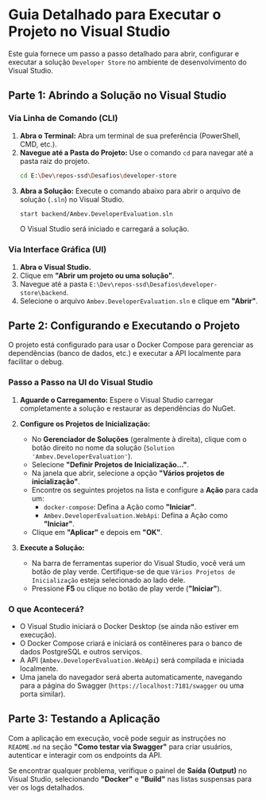 # Guia Detalhado para Executar o Projeto no Visual Studio

Este guia fornece um passo a passo detalhado para abrir, configurar e executar a solução `Developer Store` no ambiente de desenvolvimento do Visual Studio.

## Parte 1: Abrindo a Solução no Visual Studio

### Via Linha de Comando (CLI)

1.  **Abra o Terminal:** Abra um terminal de sua preferência (PowerShell, CMD, etc.).
2.  **Navegue até a Pasta do Projeto:** Use o comando `cd` para navegar até a pasta raiz do projeto.
    ```sh
    cd E:\Dev\repos-ssd\Desafios\developer-store
    ```
3.  **Abra a Solução:** Execute o comando abaixo para abrir o arquivo de solução (`.sln`) no Visual Studio.
    ```sh
    start backend/Ambev.DeveloperEvaluation.sln
    ```
    O Visual Studio será iniciado e carregará a solução.

### Via Interface Gráfica (UI)

1.  **Abra o Visual Studio.**
2.  Clique em **"Abrir um projeto ou uma solução"**.
3.  Navegue até a pasta `E:\Dev\repos-ssd\Desafios\developer-store\backend`.
4.  Selecione o arquivo `Ambev.DeveloperEvaluation.sln` e clique em **"Abrir"**.

## Parte 2: Configurando e Executando o Projeto

O projeto está configurado para usar o Docker Compose para gerenciar as dependências (banco de dados, etc.) e executar a API localmente para facilitar o debug.

### Passo a Passo na UI do Visual Studio

1.  **Aguarde o Carregamento:** Espere o Visual Studio carregar completamente a solução e restaurar as dependências do NuGet.

2.  **Configure os Projetos de Inicialização:**
    *   No **Gerenciador de Soluções** (geralmente à direita), clique com o botão direito no nome da solução (`Solution 'Ambev.DeveloperEvaluation'`).
    *   Selecione **"Definir Projetos de Inicialização..."**.
    *   Na janela que abrir, selecione a opção **"Vários projetos de inicialização"**.
    *   Encontre os seguintes projetos na lista e configure a **Ação** para cada um:
        *   `docker-compose`: Defina a Ação como **"Iniciar"**.
        *   `Ambev.DeveloperEvaluation.WebApi`: Defina a Ação como **"Iniciar"**.
    *   Clique em **"Aplicar"** e depois em **"OK"**.

3.  **Execute a Solução:**
    *   Na barra de ferramentas superior do Visual Studio, você verá um botão de play verde. Certifique-se de que `Vários Projetos de Inicialização` esteja selecionado ao lado dele.
    *   Pressione **F5** ou clique no botão de play verde (**"Iniciar"**).

### O que Acontecerá?

*   O Visual Studio iniciará o Docker Desktop (se ainda não estiver em execução).
*   O Docker Compose criará e iniciará os contêineres para o banco de dados PostgreSQL e outros serviços.
*   A API (`Ambev.DeveloperEvaluation.WebApi`) será compilada e iniciada localmente.
*   Uma janela do navegador será aberta automaticamente, navegando para a página do Swagger (`https://localhost:7181/swagger` ou uma porta similar).

## Parte 3: Testando a Aplicação

Com a aplicação em execução, você pode seguir as instruções no `README.md` na seção **"Como testar via Swagger"** para criar usuários, autenticar e interagir com os endpoints da API.

Se encontrar qualquer problema, verifique o painel de **Saída (Output)** no Visual Studio, selecionando **"Docker"** e **"Build"** nas listas suspensas para ver os logs detalhados.
